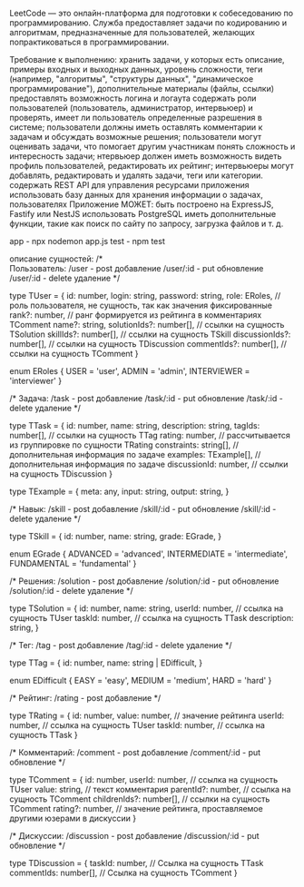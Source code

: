 LeetCode — это онлайн-платформа для подготовки к собеседованию по программированию. Служба предоставляет задачи по кодированию и алгоритмам, предназначенные для пользователей, желающих попрактиковаться в программировании.

Требование к выполнению:
хранить задачи, у которых есть описание, примеры входных и выходных данных, уровень сложности, теги (например, "алгоритмы", "структуры данных", "динамическое программирование"), дополнительные материалы (файлы, ссылки)
предоставлять возможность логина и логаута
содержать роли пользователей (пользователь, администратор, интервьюер) и проверять, имеет ли пользователь определенные разрешения в системе; пользователи должны иметь оставлять комментарии к задачам и обсуждать возможные решения; пользователи могут оценивать задачи, что помогает другим участникам понять сложность и интересность задачи; нтервьюер должен иметь возможность видеть профиль пользователей, редактировать их рейтинг; интервьюеры могут добавлять, редактировать и удалять задачи, теги или категории.
содержать REST API для управления ресурсами приложения
использовать базу данных для хранения информации о задачах, пользователях
Приложение МОЖЕТ:
быть построено на ExpressJS, Fastify или NestJS
использовать PostgreSQL
иметь дополнительные функции, такие как поиск по сайту по запросу, загрузка файлов и т. д.

app - npx nodemon app.js
test - npm test

описание сущностей:
/*  
Пользователь:
    /user - post добавление
    /user/:id - put обновление
    /user/:id - delete удаление
*/

type TUser = {
    id: number,
    login: string,
    password: string,
    role: ERoles, // роль пользователя, не сущность, так как значения фиксированные
    rank?: number, // ранг формируется из рейтинга в комментариях TComment
    name?: string,
    solutionIds?: number[], // ссылки на сущность TSolution
    skillIds?: number[], // ссылки на сущность TSkill
    discussionIds?: number[], // ссылки на сущность TDiscussion
    commentIds?: number[], // ссылки на сущность TComment
}

enum ERoles {
    USER = 'user',
    ADMIN = 'admin',
    INTERVIEWER = 'interviewer'
}

/*
Задача:
    /task - post добавление
    /task/:id - put обновление
    /task/:id - delete удаление
*/

type TTask = {
    id: number,
    name: string,
    description: string,
    tagIds: number[], // ссылки на сущность TTag
    rating: number, // рассчитывается из группировке по сущности TRating
    constraints: string[], // дополнительная информация по задаче
    examples: TExample[], // дополнительная информация по задаче
    discussionId: number, // ссылки на сущность TDiscussion
}

type TExample = {
    meta: any,
    input: string,
    output: string,
}

/*
Навык:
    /skill - post добавление
    /skill/:id - put обновление
    /skill/:id - delete удаление
*/

type TSkill = {
    id: number,
    name: string,
    grade: EGrade,
}

enum EGrade {
    ADVANCED = 'advanced',
    INTERMEDIATE = 'intermediate',
    FUNDAMENTAL = 'fundamental'
}

/*
Решения:
    /solution - post добавление
    /solution/:id - put обновление
    /solution/:id - delete удаление
*/

type TSolution = {
    id: number,
    name: string,
    userId: number, // ссылка на сущность TUser
    taskId: number, // ссылка на сущность TTask
    description: string,
}

/*
Тег:
    /tag - post добавление
    /tag/:id - delete удаление
*/

type TTag = {
    id: number,
    name: string | EDifficult,
}

enum EDifficult {
    EASY = 'easy',
    MEDIUM = 'medium',
    HARD = 'hard'
}

/*
Рейтинг:
    /rating - post добавление
*/

type TRating = {
    id: number,
    value: number, // значение рейтинга
    userId: number, // ссылка на сущность TUser
    taskId: number, // ссылка на сущность TTask
}

/*
Комментарий:
    /comment - post добавление
    /comment/:id - put обновление
*/

type TComment = {
    id: number,
    userId: number, // ссылка на сущность TUser
    value: string, // текст комментария
    parentId?: number, // ссылка на сущность TComment
    childrenIds?: number[], // ссылки на сущность TComment
    rating?: number, // значение рейтинга, проставляемое другими юзерами в дискуссии
}

/*
Дискуссии:
    /discussion - post добавление
    /discussion/:id - put обновление
*/

type TDiscussion = {
    taskId: number, // Ссылка на сущность TTask
    commentIds: number[], // Ссылка на сущность TComment
}
